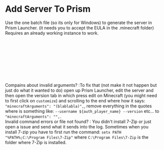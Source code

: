 # Add Server To Prism

Use the one batch file (so its only for Windows) to generate the server in Prism Launcher. (it needs you to accept the EULA in the .minecraft folder)<br>
Requires an already working instance to work.<br><br><br><br><br><br><br><br><br><br>
Compains about invalid arguments? :To fix that (not make it not happen but just do what it wanted to do)  open up Prism Launcher, edit the server and then open the version tab in which press edit on Minecraft (you might need to first click on `customize`) and scrolling to the end where how it says: `"minecraftArguments": "(blablabla)",`, remove everything in the quotes where is something like: `--username ${auth_player_name} --version` etc... to `"minecraftArguments": "",`.<br>
Invalid command errors or file not found? : You didn't install 7-Zip or just open a issue and send what it sends into the log. Sometimes when you install 7-zip you have to first run the command:
`setx PATH "%PATH%;C:\Program Files\7-Zip"` where `C:\Program Files\7-Zip` is the folder where 7-Zip is installed.<br><br>
